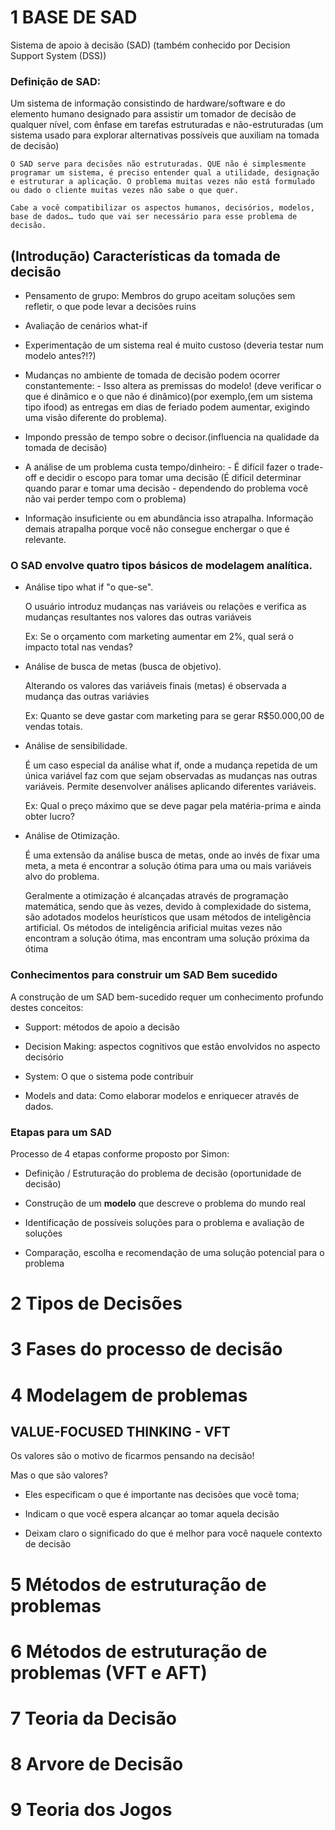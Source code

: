 #  1 BASE DE SAD

Sistema de apoio à decisão (SAD) (também conhecido por Decision Support System (DSS))

### Definição de SAD:

Um sistema de informação consistindo de hardware/software e do elemento humano designado para assistir um tomador de decisão de qualquer nível, com ênfase em tarefas estruturadas e não-estruturadas (um sistema usado para explorar alternativas possíveis que auxiliam na tomada de decisão)

```
O SAD serve para decisões não estruturadas. QUE não é simplesmente programar um sistema, é preciso entender qual a utilidade, designação e estruturar a aplicação. O problema muitas vezes não está formulado ou dado o cliente muitas vezes não sabe o que quer.
 
Cabe a você compatibilizar os aspectos humanos, decisórios, modelos, base de dados… tudo que vai ser necessário para esse problema de decisão.
```

## (Introdução) Características da tomada de decisão

- Pensamento de grupo: Membros do grupo aceitam soluções sem refletir, o que pode levar a decisões ruins

- Avaliação de cenários what-if 

- Experimentação de um sistema real é muito custoso (deveria testar num modelo antes?!?)

- Mudanças no ambiente de tomada de decisão podem ocorrer constantemente: - Isso altera as premissas do modelo! (deve verificar o que é dinâmico e o que não é dinâmico)(por exemplo,(em um sistema tipo ifood) as entregas em dias de feriado podem aumentar, exigindo uma visão diferente do problema).

- Impondo pressão de tempo sobre o decisor.(influencia na qualidade da tomada de decisão)

- A análise de um problema custa tempo/dinheiro: - É difícil fazer o trade-off e decidir o escopo para tomar uma decisão (É difícil determinar quando parar e tomar uma decisão - dependendo do problema você não vai perder tempo com o problema)

- Informação insuficiente ou em abundância isso atrapalha. Informação demais atrapalha porque você não consegue enchergar o que é relevante.


### O SAD envolve quatro tipos básicos de modelagem analítica.

- Análise tipo what if "o que-se".

  O usuário introduz mudanças nas variáveis ou relações e verifica as mudanças resultantes nos valores das outras variáveis
 
  Ex: Se o orçamento com marketing aumentar em 2%, qual será o impacto total nas vendas?

- Análise de busca de metas (busca de objetivo).

  Alterando os valores das variáveis finais (metas) é observada a mudança das outras variávies

  Ex: Quanto se deve gastar com marketing para se gerar R$50.000,00 de vendas totais.

- Análise de sensibilidade.

  É um caso especial da análise what if, onde a mudança repetida de um única variável faz com que sejam observadas as mudanças nas outras variáveis. Permite desenvolver análises aplicando diferentes variáveis.

  Ex: Qual o preço máximo que se deve pagar pela matéria-prima e ainda obter lucro?

- Análise de Otimização.

  É uma extensão da análise busca de metas, onde ao invés de fixar uma meta, a meta é encontrar a solução ótima para uma ou mais variáveis alvo do problema.
  
  Geralmente a otimização é alcançadas através de programação matemática, sendo que às vezes, devido à complexidade do sistema, são adotados modelos heurísticos que usam métodos de inteligência artificial. Os métodos de inteligência arificial muitas vezes não encontram a solução ótima, mas encontram uma solução próxima da ótima

### Conhecimentos para construir um SAD Bem sucedido

A construção de um SAD bem-sucedido requer um conhecimento profundo destes conceitos:

- Support: métodos de apoio a decisão

- Decision Making: aspectos cognitivos que estão envolvidos no aspecto decisório

- System: O que o sistema pode contribuir

- Models and data: Como elaborar modelos e enriquecer através de dados.

### Etapas para um SAD

Processo de 4 etapas conforme proposto por Simon:

- Definição / Estruturação do problema de decisão (oportunidade de decisão)

- Construção de um **modelo** que descreve o problema do mundo real

- Identificação de possíveis soluções para o problema e avaliação de soluções

- Comparação, escolha e recomendação de uma solução potencial para o problema


### 

















# 2 Tipos de Decisões



# 3 Fases do processo de decisão



# 4 Modelagem de problemas

## VALUE-FOCUSED THINKING - VFT

Os valores são o motivo de ficarmos pensando na decisão!

Mas o que são valores?

- Eles especificam o que é importante nas decisões que você toma;

- Indicam o que você espera alcançar ao tomar aquela decisão

- Deixam claro o significado do que é melhor para você naquele contexto de decisão




# 5 Métodos de estruturação de problemas




# 6 Métodos de estruturação de problemas (VFT e AFT)



# 7 Teoria da Decisão 




# 8 Arvore de Decisão


# 9 Teoria dos Jogos
